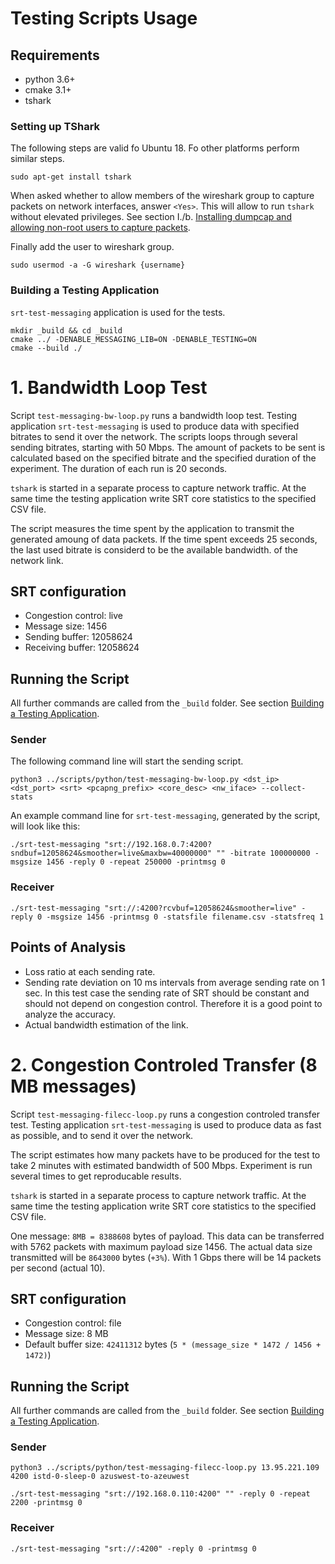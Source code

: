 # Testing Scripts Usage

## Requirements

* python 3.6+
* cmake 3.1+
* tshark


### Setting up TShark

The following steps are valid fo Ubuntu 18. Fo other platforms perform similar steps.

```
sudo apt-get install tshark
```

When asked whether to allow members of the wireshark group to capture packets on network
interfaces, answer `<Yes>`. This will allow to run `tshark` without elevated privileges. See section I./b. [Installing dumpcap and allowing non-root users to capture packets](https://wiki.wireshark.org/CaptureSetup/CapturePrivileges).


Finally add the user to wireshark group.
```
sudo usermod -a -G wireshark {username}
```

### <a name="building"></a> Building a Testing Application

`srt-test-messaging` application is used for the tests.
```
mkdir _build && cd _build
cmake ../ -DENABLE_MESSAGING_LIB=ON -DENABLE_TESTING=ON
cmake --build ./
```


# 1. Bandwidth Loop Test

Script `test-messaging-bw-loop.py` runs a bandwidth loop test. Testing application 
`srt-test-messaging` is used to produce data with specified bitrates to send it over the network.
The scripts loops through several sending bitrates, starting with 50 Mbps. The amount of packets to be sent is calculated based on the specified bitrate and the specified duration of the experiment. The duration of each run is 20 seconds.

`tshark` is started in a separate process to capture network traffic. At the same time the testing application write SRT core statistics to the specified CSV file.

The script measures the time spent by the application to transmit the generated amoung of data packets. If the time spent exceeds 25 seconds, the last used bitrate is considerd to be the available bandwidth. of the network link.

## SRT configuration
* Congestion control:   live
* Message size:         1456
* Sending buffer:   12058624
* Receiving buffer: 12058624

## Running the Script

All further commands are called from the `_build` folder. See section [Building a Testing Application](#building).

### Sender

The following command line will start the sending script.

```
python3 ../scripts/python/test-messaging-bw-loop.py <dst_ip> <dst_port> <srt> <pcapng_prefix> <core_desc> <nw_iface> --collect-stats
 ```

An example command line for `srt-test-messaging`, generated by the script, will look like this:
```
./srt-test-messaging "srt://192.168.0.7:4200?sndbuf=12058624&smoother=live&maxbw=40000000" "" -bitrate 100000000 -msgsize 1456 -reply 0 -repeat 250000 -printmsg 0
```

### Receiver
```
./srt-test-messaging "srt://:4200?rcvbuf=12058624&smoother=live" -reply 0 -msgsize 1456 -printmsg 0 -statsfile filename.csv -statsfreq 1
```

## Points of Analysis

* Loss ratio at each sending rate.
* Sending rate deviation on 10 ms intervals from average sending rate on 1 sec. In this test case the sending rate of SRT should be constant and should not depend on congestion control. Therefore it is a good point to analyze the accuracy.
* Actual bandwidth estimation of the link.

  
# 2. Congestion Controled Transfer (8 MB messages)

Script `test-messaging-filecc-loop.py` runs a congestion controled transfer test.
Testing application `srt-test-messaging` is used to produce data as fast as possible, and to send it over the network.

The script estimates how many packets have to be produced for the test to take 2 minutes with estimated bandwidth of 500 Mbps. Experiment is run several times to get reproducable results.

`tshark` is started in a separate process to capture network traffic. At the same time the testing application write SRT core statistics to the specified CSV file.

One message: `8MB = 8388608` bytes of payload. This data can be transferred with 5762 packets with maximum payload size 1456. The actual data size transmitted will be `8643000` bytes (`+3%`).
With 1 Gbps there will be 14 packets per second (actual 10).

## SRT configuration

* Congestion control: file
* Message size: 8 MB
* Default buffer size: `42411312` bytes (`5 * (message_size * 1472 / 1456 + 1472)`)

## Running the Script

All further commands are called from the `_build` folder. See section [Building a Testing Application](#building).

### Sender
```
python3 ../scripts/python/test-messaging-filecc-loop.py 13.95.221.109 4200 istd-0-sleep-0 azuswest-to-azeuwest
```

```
./srt-test-messaging "srt://192.168.0.110:4200" "" -reply 0 -repeat 2200 -printmsg 0
```
### Receiver
```
./srt-test-messaging "srt://:4200" -reply 0 -printmsg 0
```